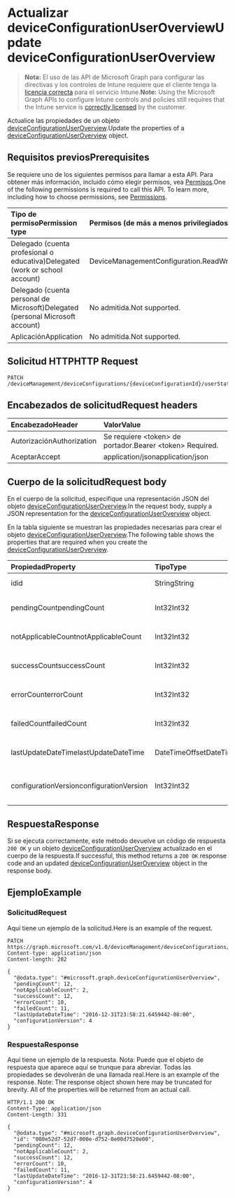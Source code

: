 # <a name="update-deviceconfigurationuseroverview"></a><span data-ttu-id="75662-101">Actualizar deviceConfigurationUserOverview</span><span class="sxs-lookup"><span data-stu-id="75662-101">Update deviceConfigurationUserOverview</span></span>

> <span data-ttu-id="75662-102">**Nota:** El uso de las API de Microsoft Graph para configurar las directivas y los controles de Intune requiere que el cliente tenga la [licencia correcta](https://go.microsoft.com/fwlink/?linkid=839381) para el servicio Intune.</span><span class="sxs-lookup"><span data-stu-id="75662-102">**Note:** Using the Microsoft Graph APIs to configure Intune controls and policies still requires that the Intune service is [correctly licensed](https://go.microsoft.com/fwlink/?linkid=839381) by the customer.</span></span>

<span data-ttu-id="75662-103">Actualice las propiedades de un objeto [deviceConfigurationUserOverview](../resources/intune_deviceconfig_deviceconfigurationuseroverview.md).</span><span class="sxs-lookup"><span data-stu-id="75662-103">Update the properties of a [deviceConfigurationUserOverview](../resources/intune_deviceconfig_deviceconfigurationuseroverview.md) object.</span></span>
## <a name="prerequisites"></a><span data-ttu-id="75662-104">Requisitos previos</span><span class="sxs-lookup"><span data-stu-id="75662-104">Prerequisites</span></span>
<span data-ttu-id="75662-p101">Se requiere uno de los siguientes permisos para llamar a esta API. Para obtener más información, incluido cómo elegir permisos, vea [Permisos](../../../concepts/permissions_reference.md).</span><span class="sxs-lookup"><span data-stu-id="75662-p101">One of the following permissions is required to call this API. To learn more, including how to choose permissions, see [Permissions](../../../concepts/permissions_reference.md).</span></span>

|<span data-ttu-id="75662-107">Tipo de permiso</span><span class="sxs-lookup"><span data-stu-id="75662-107">Permission type</span></span>|<span data-ttu-id="75662-108">Permisos (de más a menos privilegiados)</span><span class="sxs-lookup"><span data-stu-id="75662-108">Permissions (from most to least privileged)</span></span>|
|:---|:---|
|<span data-ttu-id="75662-109">Delegado (cuenta profesional o educativa)</span><span class="sxs-lookup"><span data-stu-id="75662-109">Delegated (work or school account)</span></span>|<span data-ttu-id="75662-110">DeviceManagementConfiguration.ReadWrite.All</span><span class="sxs-lookup"><span data-stu-id="75662-110">DeviceManagementConfiguration.ReadWrite.All</span></span>|
|<span data-ttu-id="75662-111">Delegado (cuenta personal de Microsoft)</span><span class="sxs-lookup"><span data-stu-id="75662-111">Delegated (personal Microsoft account)</span></span>|<span data-ttu-id="75662-112">No admitida.</span><span class="sxs-lookup"><span data-stu-id="75662-112">Not supported.</span></span>|
|<span data-ttu-id="75662-113">Aplicación</span><span class="sxs-lookup"><span data-stu-id="75662-113">Application</span></span>|<span data-ttu-id="75662-114">No admitida.</span><span class="sxs-lookup"><span data-stu-id="75662-114">Not supported.</span></span>|

## <a name="http-request"></a><span data-ttu-id="75662-115">Solicitud HTTP</span><span class="sxs-lookup"><span data-stu-id="75662-115">HTTP Request</span></span>
<!-- {
  "blockType": "ignored"
}
-->
``` http
PATCH /deviceManagement/deviceConfigurations/{deviceConfigurationId}/userStatusOverview
```

## <a name="request-headers"></a><span data-ttu-id="75662-116">Encabezados de solicitud</span><span class="sxs-lookup"><span data-stu-id="75662-116">Request headers</span></span>
|<span data-ttu-id="75662-117">Encabezado</span><span class="sxs-lookup"><span data-stu-id="75662-117">Header</span></span>|<span data-ttu-id="75662-118">Valor</span><span class="sxs-lookup"><span data-stu-id="75662-118">Value</span></span>|
|:---|:---|
|<span data-ttu-id="75662-119">Autorización</span><span class="sxs-lookup"><span data-stu-id="75662-119">Authorization</span></span>|<span data-ttu-id="75662-120">Se requiere &lt;token&gt; de portador.</span><span class="sxs-lookup"><span data-stu-id="75662-120">Bearer &lt;token&gt; Required.</span></span>|
|<span data-ttu-id="75662-121">Aceptar</span><span class="sxs-lookup"><span data-stu-id="75662-121">Accept</span></span>|<span data-ttu-id="75662-122">application/json</span><span class="sxs-lookup"><span data-stu-id="75662-122">application/json</span></span>|

## <a name="request-body"></a><span data-ttu-id="75662-123">Cuerpo de la solicitud</span><span class="sxs-lookup"><span data-stu-id="75662-123">Request body</span></span>
<span data-ttu-id="75662-124">En el cuerpo de la solicitud, especifique una representación JSON del objeto [deviceConfigurationUserOverview](../resources/intune_deviceconfig_deviceconfigurationuseroverview.md).</span><span class="sxs-lookup"><span data-stu-id="75662-124">In the request body, supply a JSON representation for the [deviceConfigurationUserOverview](../resources/intune_deviceconfig_deviceconfigurationuseroverview.md) object.</span></span>

<span data-ttu-id="75662-125">En la tabla siguiente se muestran las propiedades necesarias para crear el objeto [deviceConfigurationUserOverview](../resources/intune_deviceconfig_deviceconfigurationuseroverview.md).</span><span class="sxs-lookup"><span data-stu-id="75662-125">The following table shows the properties that are required when you create the [deviceConfigurationUserOverview](../resources/intune_deviceconfig_deviceconfigurationuseroverview.md).</span></span>

|<span data-ttu-id="75662-126">Propiedad</span><span class="sxs-lookup"><span data-stu-id="75662-126">Property</span></span>|<span data-ttu-id="75662-127">Tipo</span><span class="sxs-lookup"><span data-stu-id="75662-127">Type</span></span>|<span data-ttu-id="75662-128">Descripción</span><span class="sxs-lookup"><span data-stu-id="75662-128">Description</span></span>|
|:---|:---|:---|
|<span data-ttu-id="75662-129">id</span><span class="sxs-lookup"><span data-stu-id="75662-129">id</span></span>|<span data-ttu-id="75662-130">String</span><span class="sxs-lookup"><span data-stu-id="75662-130">String</span></span>|<span data-ttu-id="75662-131">Clave de la entidad.</span><span class="sxs-lookup"><span data-stu-id="75662-131">Key of the entity.</span></span>|
|<span data-ttu-id="75662-132">pendingCount</span><span class="sxs-lookup"><span data-stu-id="75662-132">pendingCount</span></span>|<span data-ttu-id="75662-133">Int32</span><span class="sxs-lookup"><span data-stu-id="75662-133">Int32</span></span>|<span data-ttu-id="75662-134">Número de usuarios pendientes</span><span class="sxs-lookup"><span data-stu-id="75662-134">Number of pending Users</span></span>|
|<span data-ttu-id="75662-135">notApplicableCount</span><span class="sxs-lookup"><span data-stu-id="75662-135">notApplicableCount</span></span>|<span data-ttu-id="75662-136">Int32</span><span class="sxs-lookup"><span data-stu-id="75662-136">Int32</span></span>|<span data-ttu-id="75662-137">Número de usuarios no es aplicable.</span><span class="sxs-lookup"><span data-stu-id="75662-137">Number of not applicable users</span></span>|
|<span data-ttu-id="75662-138">successCount</span><span class="sxs-lookup"><span data-stu-id="75662-138">successCount</span></span>|<span data-ttu-id="75662-139">Int32</span><span class="sxs-lookup"><span data-stu-id="75662-139">Int32</span></span>|<span data-ttu-id="75662-140">Número de usuarios correctos</span><span class="sxs-lookup"><span data-stu-id="75662-140">Number of succeeded Users</span></span>|
|<span data-ttu-id="75662-141">errorCount</span><span class="sxs-lookup"><span data-stu-id="75662-141">errorCount</span></span>|<span data-ttu-id="75662-142">Int32</span><span class="sxs-lookup"><span data-stu-id="75662-142">Int32</span></span>|<span data-ttu-id="75662-143">Número de usuarios con error</span><span class="sxs-lookup"><span data-stu-id="75662-143">Number of error Users</span></span>|
|<span data-ttu-id="75662-144">failedCount</span><span class="sxs-lookup"><span data-stu-id="75662-144">failedCount</span></span>|<span data-ttu-id="75662-145">Int32</span><span class="sxs-lookup"><span data-stu-id="75662-145">Int32</span></span>|<span data-ttu-id="75662-146">Número de usuarios erróneos</span><span class="sxs-lookup"><span data-stu-id="75662-146">Number of failed Users</span></span>|
|<span data-ttu-id="75662-147">lastUpdateDateTime</span><span class="sxs-lookup"><span data-stu-id="75662-147">lastUpdateDateTime</span></span>|<span data-ttu-id="75662-148">DateTimeOffset</span><span class="sxs-lookup"><span data-stu-id="75662-148">DateTimeOffset</span></span>|<span data-ttu-id="75662-149">Última hora de actualización</span><span class="sxs-lookup"><span data-stu-id="75662-149">Last update time</span></span>|
|<span data-ttu-id="75662-150">configurationVersion</span><span class="sxs-lookup"><span data-stu-id="75662-150">configurationVersion</span></span>|<span data-ttu-id="75662-151">Int32</span><span class="sxs-lookup"><span data-stu-id="75662-151">Int32</span></span>|<span data-ttu-id="75662-152">Versión de la directiva para esa información general</span><span class="sxs-lookup"><span data-stu-id="75662-152">Version of the policy for that overview</span></span>|



## <a name="response"></a><span data-ttu-id="75662-153">Respuesta</span><span class="sxs-lookup"><span data-stu-id="75662-153">Response</span></span>
<span data-ttu-id="75662-154">Si se ejecuta correctamente, este método devuelve un código de respuesta `200 OK` y un objeto [deviceConfigurationUserOverview](../resources/intune_deviceconfig_deviceconfigurationuseroverview.md) actualizado en el cuerpo de la respuesta.</span><span class="sxs-lookup"><span data-stu-id="75662-154">If successful, this method returns a `200 OK` response code and an updated [deviceConfigurationUserOverview](../resources/intune_deviceconfig_deviceconfigurationuseroverview.md) object in the response body.</span></span>

## <a name="example"></a><span data-ttu-id="75662-155">Ejemplo</span><span class="sxs-lookup"><span data-stu-id="75662-155">Example</span></span>
### <a name="request"></a><span data-ttu-id="75662-156">Solicitud</span><span class="sxs-lookup"><span data-stu-id="75662-156">Request</span></span>
<span data-ttu-id="75662-157">Aquí tiene un ejemplo de la solicitud.</span><span class="sxs-lookup"><span data-stu-id="75662-157">Here is an example of the request.</span></span>
``` http
PATCH https://graph.microsoft.com/v1.0/deviceManagement/deviceConfigurations/{deviceConfigurationId}/userStatusOverview
Content-type: application/json
Content-length: 282

{
  "@odata.type": "#microsoft.graph.deviceConfigurationUserOverview",
  "pendingCount": 12,
  "notApplicableCount": 2,
  "successCount": 12,
  "errorCount": 10,
  "failedCount": 11,
  "lastUpdateDateTime": "2016-12-31T23:58:21.6459442-08:00",
  "configurationVersion": 4
}
```

### <a name="response"></a><span data-ttu-id="75662-158">Respuesta</span><span class="sxs-lookup"><span data-stu-id="75662-158">Response</span></span>
<span data-ttu-id="75662-p102">Aquí tiene un ejemplo de la respuesta. Nota: Puede que el objeto de respuesta que aparece aquí se trunque para abreviar. Todas las propiedades se devolverán de una llamada real.</span><span class="sxs-lookup"><span data-stu-id="75662-p102">Here is an example of the response. Note: The response object shown here may be truncated for brevity. All of the properties will be returned from an actual call.</span></span>
``` http
HTTP/1.1 200 OK
Content-Type: application/json
Content-Length: 331

{
  "@odata.type": "#microsoft.graph.deviceConfigurationUserOverview",
  "id": "000e52d7-52d7-000e-d752-0e00d7520e00",
  "pendingCount": 12,
  "notApplicableCount": 2,
  "successCount": 12,
  "errorCount": 10,
  "failedCount": 11,
  "lastUpdateDateTime": "2016-12-31T23:58:21.6459442-08:00",
  "configurationVersion": 4
}
```



